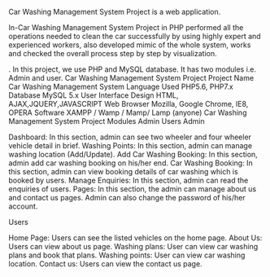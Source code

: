 Car Washing Management System Project is a web application.

In-Car Washing Management System Project in PHP performed all the operations needed to clean the car successfully by using highly expert and experienced workers, also developed mimic of the whole system, works and checked the overall process step by step by visualization.

. In this project, we use PHP and MySQL database. It has two modules i.e. Admin and user.
Car Washing Management System Project
Project Name	Car Washing Management System
Language Used	PHP5.6, PHP7.x
Database	MySQL 5.x
User Interface Design	HTML, AJAX,JQUERY,JAVASCRIPT
Web Browser	Mozilla, Google Chrome, IE8, OPERA
Software	XAMPP / Wamp / Mamp/ Lamp (anyone)
Car Washing Management System Project Modules
Admin
Users
Admin

Dashboard: In this section, admin can see two wheeler and four wheeler vehicle detail in brief.
Washing Points: In this section, admin can manage washing location (Add/Update).
Add Car Washing Booking: In this section, admin add car washing booking on his/her end.
Car Washing Booking: In this section, admin can view booking details of car washing which is booked by users.
Manage Enquiries: In this section, admin can read the enquiries of users.
Pages: In this section, the admin can manage about us and contact us pages.
Admin can also change the password of his/her account.

Users

Home Page: Users can see the listed vehicles on the home page.
About Us: Users can view about us page.
Washing plans: User can view car washing plans and book that plans.
Washing points: User can view car washing location.
Contact us: Users can view the contact us page.
